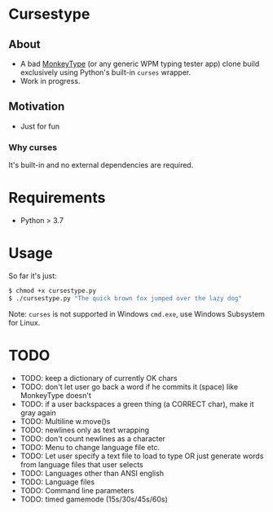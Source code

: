# Cursestype

## About
* A bad [MonkeyType](https://monkeytype.com) (or any generic WPM typing tester app) clone build exclusively using Python's built-in `curses` wrapper.
* Work in progress.

## Motivation
* Just for fun
### Why curses
It's built-in and no external dependencies are required.

# Requirements
* Python > 3.7

# Usage
So far it's just:
```bash
$ chmod +x cursestype.py
$ ./cursestype.py "The quick brown fox jumped over the lazy dog"
```
Note: `curses` is not supported in Windows `cmd.exe`, use Windows Subsystem for Linux.


# TODO
* TODO: keep a dictionary of currently OK chars
* TODO: don't let user go back a word if he commits it (space) like MonkeyType doesn't
* TODO: if a user backspaces a green thing (a CORRECT char), make it gray again
* TODO: Multiline w.move()s
* TODO: newlines only as text wrapping 
* TODO: don't count newlines as a character
* TODO: Menu to change language file etc.
* TODO: Let user specify a text file to load to type OR just generate words from language files that user selects
* TODO: Languages other than ANSI english
* TODO: Language files
* TODO: Command line parameters
* TODO: timed gamemode (15s/30s/45s/60s)
